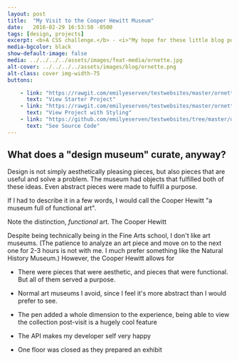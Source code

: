 ```yaml
---
layout: post
title:  "My Visit to the Cooper Hewitt Museum"
date:   2016-02-29 16:53:50 -0500
tags: [design, projects]
excerpt: <b>A CSS challenge.</b> - <i>"My hope for these little blog posts is to document my process and hopefully be able to learn from it in retrospect when I do another portfolio."</i>
media-bgcolor: black
show-default-image: false
media: ../../../../assets/images/feat-media/ornette.jpg
alt-cover: ../../../../assets/images/blog/ornette.png
alt-class: cover img-width-75
buttons:

    - link: "https://rawgit.com/emilyeserven/testwebsites/master/ornette/original/index.html"
      text: "View Starter Project"
    - link: "https://rawgit.com/emilyeserven/testwebsites/master/ornette/index.html"
      text: "View Project with Styling"
    - link: "https://github.com/emilyeserven/testwebsites/tree/master/ornette"
      text: "See Source Code"
---
```


## What does a "design museum" curate, anyway?

Design is not simply aesthetically pleasing pieces, but also pieces that are useful and solve a problem. The museum had objects that fulfilled both of these ideas. Even abstract pieces were made to fulfill a purpose.

If I had to describe it in a few words, I would call the Cooper Hewitt "a museum full of functional art".

Note the distinction, *functional* art. The Cooper Hewitt


Despite being technically being in the Fine Arts school, I don't like art museums. (The patience to analyze an art piece and move on to the next one for 2-3 hours is not with me. I much prefer something like the Natural History Museum.) However, the Cooper Hewitt allows for

* There were pieces that were aesthetic, and pieces that were functional. But all of them served a purpose.
* Normal art museums I avoid, since I feel it's more abstract than I would prefer to see.
* The pen added a whole dimension to the experience, being able to view the collection post-visit is a hugely cool feature
* The API makes my developer self very happy

* One floor was closed as they prepared an exhibit
